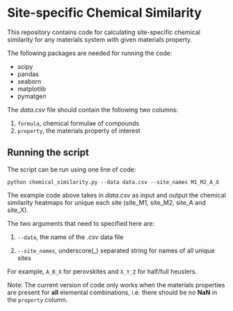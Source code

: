 # Site-specific Chemical Similarity
This repository contains code for calculating site-specific chemical similarity for any materials system with given materials property.

The following packages are needed for running the code:
- scipy
- pandas
- seaborn
- matplotlib
- pymatgen

The <em>data.csv</em> file should contain the following two columns:
1. `formula`, chemical formulae of compounds
2. `property`, the materials property of interest

## Running the script
The script can be run using one line of code:

```
python chemical_similarity.py --data data.csv --site_names M1_M2_A_X
```

The example code above takes in <em>data.csv</em> as input and output the chemical similarity heatmaps for unique each site (site_M1, site_M2, site_A and site_X).

The two arguments that need to specified here are:

1. `--data`, the name of the <em>.csv</em> data file

2. `--site_names`, underscore(\_) separated string for names of all unique sites

For example, `A_B_X` for perovskites and `X_Y_Z` for half/full heuslers.

Note: The current version of code only works when the materials properties are present for **all** elemental combinations, i.e. there should be no **NaN** in the `property` column.
